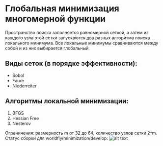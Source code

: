 # Глобальная минимизация многомерной функции

Пространство поиска заполняется равномерной сеткой, а затем из каждого узла этой сетки запускаются два разных алгоритма поиска локального минимума. Все локальные минимумы сравниваются между собой и из них выбирается глобальный.

## Виды сеток (в порядке эффективности):
* Sobol
* Faure
* Niederreiter

## Алгоритмы локальной минимизации:
1. BFGS
2. Hessian Free
3. Nesterov

Ограничения: размерность m от 32 до 64, количество узлов сетки 2^m.
Статус сборки для worldfly/minimization/develop: ![alt text](https://travis-ci.org/worldfly/minimization.svg?branch=develop)

